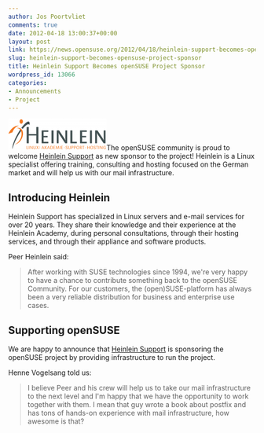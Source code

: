 ```yaml
---
author: Jos Poortvliet
comments: true
date: 2012-04-18 13:00:37+00:00
layout: post
link: https://news.opensuse.org/2012/04/18/heinlein-support-becomes-opensuse-project-sponsor/
slug: heinlein-support-becomes-opensuse-project-sponsor
title: Heinlein Support Becomes openSUSE Project Sponsor
wordpress_id: 13066
categories:
- Announcements
- Project
---
```


![Logo_heinlein-professional-linux-support](/wp-content/uploads/2012/03/Logo_heinlein-professional-linux-support.png)The openSUSE community is proud to welcome [Heinlein Support](http://heinlein-support.de/) as new sponsor to the project! Heinlein is a Linux specialist offering training, consulting and hosting focused on the German market and will help us with our mail infrastructure.<!-- more -->


## Introducing Heinlein


Heinlein Support has specialized in Linux servers and e-mail services for over 20 years. They share their knowledge and their experience at the Heinlein Academy, during personal consultations, through their hosting services, and through their appliance and software products.

Peer Heinlein said: 

<blockquote>After working with SUSE technologies since 1994, we're very happy to have a chance to contribute something back to the openSUSE Community. For our customers, the (open)SUSE-platform has always been a very reliable distribution for business and enterprise use cases.</blockquote>





## Supporting openSUSE


We are happy to announce that [Heinlein Support](http://heinlein-support.de/) is sponsoring the openSUSE project by providing infrastructure to run the project.

Henne Vogelsang told us:

<blockquote>I believe Peer and his crew will help us to take our mail infrastructure to the next level and I'm happy that we have the opportunity to work together with them. I mean that guy wrote a book about postfix and has tons of hands-on experience with mail infrastructure, how awesome is that?</blockquote>

